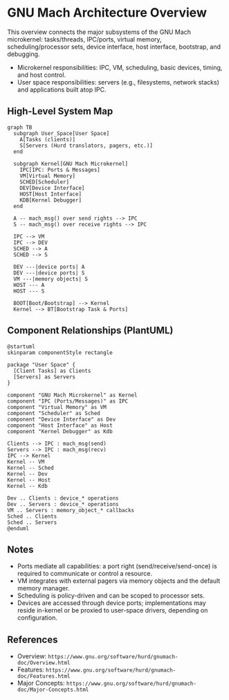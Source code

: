 # GNU Mach Architecture Overview

This overview connects the major subsystems of the GNU Mach microkernel: tasks/threads, IPC/ports, virtual memory, scheduling/processor sets, device interface, host interface, bootstrap, and debugging.

- Microkernel responsibilities: IPC, VM, scheduling, basic devices, timing, and host control.
- User space responsibilities: servers (e.g., filesystems, network stacks) and applications built atop IPC.

## High-Level System Map
```mermaid
graph TB
  subgraph User_Space[User Space]
    A[Tasks (clients)]
    S[Servers (Hurd translators, pagers, etc.)]
  end

  subgraph Kernel[GNU Mach Microkernel]
    IPC[IPC: Ports & Messages]
    VM[Virtual Memory]
    SCHED[Scheduler]
    DEV[Device Interface]
    HOST[Host Interface]
    KDB[Kernel Debugger]
  end

  A -- mach_msg() over send rights --> IPC
  S -- mach_msg() over receive rights --> IPC

  IPC --> VM
  IPC --> DEV
  SCHED --> A
  SCHED --> S

  DEV ---|device ports| A
  DEV ---|device ports| S
  VM ---|memory objects| S
  HOST --- A
  HOST --- S

  BOOT[Boot/Bootstrap] --> Kernel
  Kernel --> BT[Bootstrap Task & Ports]
```

## Component Relationships (PlantUML)
```plantuml
@startuml
skinparam componentStyle rectangle

package "User Space" {
  [Client Tasks] as Clients
  [Servers] as Servers
}

component "GNU Mach Microkernel" as Kernel
component "IPC (Ports/Messages)" as IPC
component "Virtual Memory" as VM
component "Scheduler" as Sched
component "Device Interface" as Dev
component "Host Interface" as Host
component "Kernel Debugger" as Kdb

Clients --> IPC : mach_msg(send)
Servers --> IPC : mach_msg(recv)
IPC --> Kernel
Kernel -- VM
Kernel -- Sched
Kernel -- Dev
Kernel -- Host
Kernel -- Kdb

Dev .. Clients : device_* operations
Dev .. Servers : device_* operations
VM .. Servers : memory_object_* callbacks
Sched .. Clients
Sched .. Servers
@enduml
```

## Notes
- Ports mediate all capabilities: a port right (send/receive/send-once) is required to communicate or control a resource.
- VM integrates with external pagers via memory objects and the default memory manager.
- Scheduling is policy-driven and can be scoped to processor sets.
- Devices are accessed through device ports; implementations may reside in-kernel or be proxied to user-space drivers, depending on configuration.

## References
- Overview: `https://www.gnu.org/software/hurd/gnumach-doc/Overview.html`
- Features: `https://www.gnu.org/software/hurd/gnumach-doc/Features.html`
- Major Concepts: `https://www.gnu.org/software/hurd/gnumach-doc/Major-Concepts.html`
